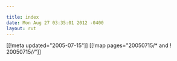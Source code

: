 ```yaml
---

title: index
date: Mon Aug 27 03:35:01 2012 -0400
layout: rut
---
```


[[!meta updated="2005-07-15"]]
[[!map pages="20050715/* and ! 20050715/*/*"]]
